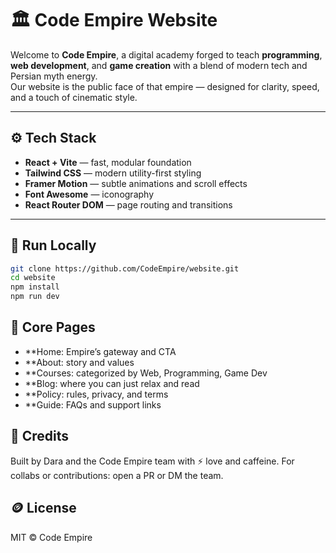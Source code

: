 # 🏛️ Code Empire Website

Welcome to **Code Empire**, a digital academy forged to teach **programming**, **web development**, and **game creation** with a blend of modern tech and Persian myth energy.  
Our website is the public face of that empire — designed for clarity, speed, and a touch of cinematic style.

---

## ⚙️ Tech Stack

- **React + Vite** — fast, modular foundation  
- **Tailwind CSS** — modern utility-first styling  
- **Framer Motion** — subtle animations and scroll effects  
- **Font Awesome** — iconography  
- **React Router DOM** — page routing and transitions  

---

## 🚀 Run Locally
```bash
git clone https://github.com/CodeEmpire/website.git
cd website
npm install
npm run dev
```
## 👑 Core Pages

- **Home: Empire’s gateway and CTA
- **About: story and values
- **Courses: categorized by Web, Programming, Game Dev
- **Blog: where you can just relax and read
- **Policy: rules, privacy, and terms
- **Guide: FAQs and support links


## 💬 Credits

Built by Dara and the Code Empire team with ⚡ love and caffeine.
For collabs or contributions: open a PR or DM the team.


## 🪙 License

MIT © Code Empire
